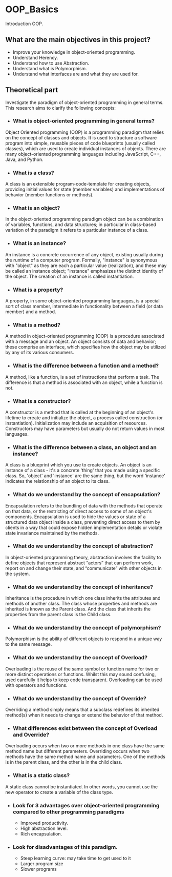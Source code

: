 # OOP_Basics
Introduction OOP.
## What are the main objectives in this project?

* Improve your knowledge in object-oriented programming.
* Understand Herency.
* Understand how to use Abstraction.
* Understand what is Polymorphism.
* Understand what interfaces are and what they are used for.

## Theoretical part
Investigate the paradigm of object-oriented programming in general terms. This research aims to clarify the following concepts:

- ### What is object-oriented programming in general terms?

Object Oriented programming (OOP) is a programming paradigm that relies on the concept of classes and objects. It is used to structure a software program into simple, reusable pieces of code blueprints (usually called classes), which are used to create individual instances of objects. There are many object-oriented programming languages including JavaScript, C++, Java, and Python.

- ### What is a class?

A class is an extensible program-code-template for creating objects, providing initial values for state (member variables) and implementations of behavior (member functions or methods).

- ### What is an object?

In the object-oriented programming paradigm object can be a combination of variables, functions, and data structures; in particular in class-based variation of the paradigm it refers to a particular instance of a class.

- ### What is an instance?

An instance is a concrete occurrence of any object, existing usually during the runtime of a computer program. Formally, "instance" is synonymous with "object" as they are each a particular value (realization), and these may be called an instance object; "instance" emphasizes the distinct identity of the object. The creation of an instance is called instantiation.

- ### What is a property?

A property, in some object-oriented programming languages, is a special sort of class member, intermediate in functionality between a field (or data member) and a method.

- ### What is a method?

A method in object-oriented programming (OOP) is a procedure associated with a message and an object. An object consists of data and behavior; these comprise an interface, which specifies how the object may be utilized by any of its various consumers.

- ### What is the difference between a function and a method?

A method, like a function, is a set of instructions that perform a task. The difference is that a method is associated with an object, while a function is not.

- ### What is a constructor?

A constructor is a method that is called at the beginning of an object's lifetime to create and initialize the object, a process called construction (or instantiation). Initialization may include an acquisition of resources. Constructors may have parameters but usually do not return values in most languages.

- ### What is the difference between a class, an object and an instance?

A class is a blueprint which you use to create objects. An object is an instance of a class - it's a concrete 'thing' that you made using a specific class. So, 'object' and 'instance' are the same thing, but the word 'instance' indicates the relationship of an object to its class.

- ### What do we understand by the concept of encapsulation?

Encapsulation refers to the bundling of data with the methods that operate on that data, or the restricting of direct access to some of an object's components. Encapsulation is used to hide the values or state of a structured data object inside a class, preventing direct access to them by clients in a way that could expose hidden implementation details or violate state invariance maintained by the methods.

- ### What do we understand by the concept of abstraction?

In object-oriented programming theory, abstraction involves the facility to define objects that represent abstract “actors” that can perform work, report on and change their state, and “communicate” with other objects in the system.

- ### What do we understand by the concept of inheritance?

Inheritance is the procedure in which one class inherits the attributes and methods of another class. The class whose properties and methods are inherited is known as the Parent class. And the class that inherits the properties from the parent class is the Child class.

- ### What do we understand by the concept of polymorphism?

Polymorphism is the ability of different objects to respond in a unique way to the same message.

- ### What do we understand by the concept of Overload?

Overloading is the reuse of the same symbol or function name for two or more distinct operations or functions. Whilst this may sound confusing, used carefully it helps to keep code transparent. Overloading can be used with operators and functions.

- ### What do we understand by the concept of Override?

Overriding a method simply means that a subclass redefines its inherited method(s) when it needs to change or extend the behavior of that method.

- ### What differences exist between the concept of Overload and Override?

Overloading occurs when two or more methods in one class have the same method name but different parameters. Overriding occurs when two methods have the same method name and parameters. One of the methods is in the parent class, and the other is in the child class.

- ### What is a static class?

A static class cannot be instantiated. In other words, you cannot use the new operator to create a variable of the class type.

- ### Look for 3 advantages over object-oriented programming compared to other programming paradigms

    - Improved productivity.
    - High abstraction level.
    - Rich encapsulation.

- ### Look for disadvantages of this paradigm.

    - Steep learning curve: may take time to get used to it
    - Larger program size
    - Slower programs


